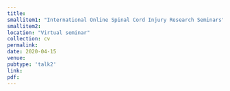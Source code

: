 ```yaml
---
title: 
smallitem1: "International Online Spinal Cord Injury Research Seminars"
smallitem2: 
location: "Virtual seminar"
collection: cv
permalink:
date: 2020-04-15
venue: 
pubtype: 'talk2'
link: 
pdf: 
---
```


